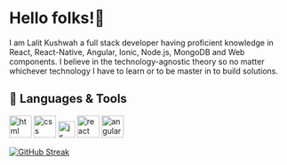 <!-- ![Header](https://github.com/LalitKushwah/LalitKushwah/blob/main/images/banner.png) -->

# Hello folks!👋

I am Lalit Kushwah a full stack developer having proficient knowledge in React, React-Native, Angular, Ionic, Node.js, MongoDB and Web components. I believe in the technology-agnostic theory so no matter whichever technology I have to learn or to be master in to build solutions.

## 🔧 Languages & Tools

<p align='left'>
  <img src="https://upload.wikimedia.org/wikipedia/commons/thumb/6/61/HTML5_logo_and_wordmark.svg/2048px-HTML5_logo_and_wordmark.svg.png" alt="html" width="40" height="40">
  <img src='https://upload.wikimedia.org/wikipedia/commons/thumb/d/d5/CSS3_logo_and_wordmark.svg/1200px-CSS3_logo_and_wordmark.svg.png' alt="css" width="40" height="40">
  <img src='https://upload.wikimedia.org/wikipedia/commons/6/6a/JavaScript-logo.png' height='30' width='auto' alt="js">
   <img src="https://upload.wikimedia.org/wikipedia/commons/thumb/a/a7/React-icon.svg/1280px-React-icon.svg.png" alt="react" width="auto" height="40"/>
   <img src="https://angular.io/assets/images/logos/angular/angular.svg" alt="angular" width="40" height="40"/>
</p>


[![GitHub Streak](https://streak-stats.demolab.com/?user=LalitKushwah)](https://git.io/streak-stats)
